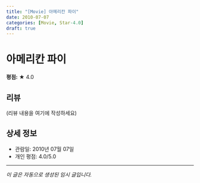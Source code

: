 ```yaml
---
title: "[Movie] 아메리칸 파이"
date: 2010-07-07
categories: [Movie, Star-4.0]
draft: true
---
```


# 아메리칸 파이

**평점:** ★ 4.0

## 리뷰

(리뷰 내용을 여기에 작성하세요)

## 상세 정보

- 관람일: 2010년 07월 07일
- 개인 평점: 4.0/5.0

---

*이 글은 자동으로 생성된 임시 글입니다.*
